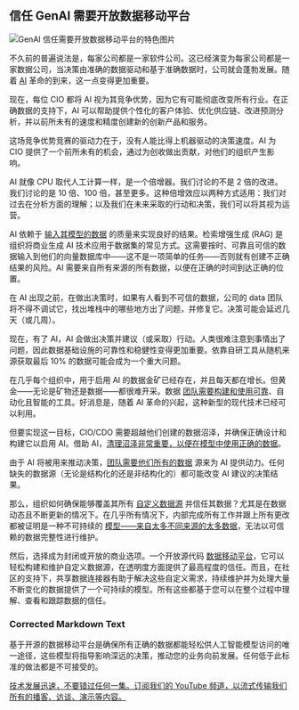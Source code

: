 ## 信任 GenAI 需要开放数据移动平台

![GenAI 信任需要开放数据移动平台的特色图片](https://cdn.thenewstack.io/media/2024/05/5ceae553-digital-8766937_1280-1024x574.png)

不久前的普遍说法是，每家公司都是一家软件公司。这已经演变为每家公司都是一家数据公司，当决策由准确的数据驱动和基于准确数据时，公司就会蓬勃发展。随着 [AI](https://thenewstack.io/ai/) 革命的到来，这一点变得更加重要。

现在，每位 CIO 都将 AI 视为其竞争优势，因为它有可能彻底改变所有行业。在正确数据的支持下，AI 可以帮助提供个性化的客户体验、优化供应链、改进预测分析，并以前所未有的速度和精度创建新的创新产品和服务。

这场竞争优势竞赛的驱动力在于，没有人能比得上机器驱动的决策速度。AI 为 CIO 提供了一个前所未有的机会，通过为创收做出贡献，对他们的组织产生影响。

AI 就像 CPU 取代人工计算一样，是一个倍增器。我们讨论的不是 2 倍的改进。我们讨论的是 10 倍、100 倍，甚至更多。这种倍增效应以两种方式适用：我们对过去在分析方面的理解；以及我们在未来采取的行动和决策，我们可以将其视为运营。

AI 依赖于 [输入其模型的数据](https://thenewstack.io/boost-cassandra-data-models-with-storage-attached-indexing/) 的质量来实现良好的结果。检索增强生成 (RAG) 是组织将商业生成 AI 技术应用于数据集的常见方式。这需要按时、可靠且可信的数据输入到他们的向量数据库中——这不是一项简单的任务——否则就有创建不正确结果的风险。AI 需要来自所有来源的所有数据，以便在正确的时间到达正确的位置。

在 AI 出现之前，在做出决策时，如果有人看到不可信的数据，公司的 data 团队将不得不调试它，找出堆栈中的哪些地方出了问题，并修复它。决策可能会延迟几天（或几周）。

现在，有了 AI，AI 会做出决策并建议（或采取）行动。人类很难注意到事情出了问题，因此数据基础设施的可靠性和稳健性变得更加重要。依靠自研工具从随机来源获取最后 10% 的数据可能会成为一个重大问题。

在几乎每个组织中，用于启用 AI 的数据金矿已经存在，并且每天都在增长。但黄金——无论是矿物还是数据——都很难开采。数据 [团队需要构建和使用可靠](https://thenewstack.io/why-a-dataops-team-needs-a-database-reliability-engineer/)、自动化且智能的工具。好消息是，随着 AI 革命的兴起，这种新型的现代技术已经可以利用。

但要实现这一目标，CIO/CDO 需要超越他们创建的数据沼泽，并确保正确设计和构建它以启用 AI。借助 AI，[清理沼泽非常重要，以便在模型中使用正确的数据](https://thenewstack.io/clean-data-trusted-model-ensure-good-data-hygiene-for-your-llms/)。

由于 AI 将被用来推动决策，[团队需要他们所有的数据](https://thenewstack.io/is-the-answer-to-your-data-science-needs-inside-your-it-team/) 源来为 AI 提供动力。任何缺失的数据源（无论是结构化的还是非结构化的）都可能改变 AI 建议的决策结果。

那么，组织如何确保能够覆盖其所有 [自定义数据源](https://thenewstack.io/redefine-customer-data-analytics-using-an-open-source-stack/) 并信任其数据？尤其是在数据动态且不断更新的情况下。在几乎所有情况下，内部完成所有工作并跟上所有更改都被证明是一种不可持续的 [模型——来自太多不同来源的太多数据](https://thenewstack.io/data-modeling-part-1-goals-and-methodology/)，无法以可信赖的数据完整性进行维护。

然后，选择成为封闭或开放的商业选项。一个开放源代码 [数据移动平台](https://thenewstack.io/data-warehouses-and-customer-data-platforms-better-together/)，它可以轻松构建和维护自定义数据源，在透明度方面提供了最高程度的信任。而且，在社区的支持下，共享数据连接器有助于解决这些自定义需求，持续维护并为处理大量不断变化的数据提供了一个可持续的模型。所有这些都基于您可以在整个过程中理解、查看和跟踪数据的信任。
### Corrected Markdown Text

基于开源的数据移动平台是确保所有正确的数据都能轻松供人工智能模型访问的唯一途径，这些模型将指导影响深远的决策，推动您的业务向前发展。任何低于此标准的做法都是不可接受的。

[技术发展迅速，不要错过任何一集。订阅我们的 YouTube 频道，以流式传输我们所有的播客、访谈、演示等内容。](https://youtube.com/thenewstack?sub_confirmation=1)